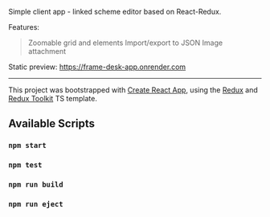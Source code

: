 Simple client app - linked scheme editor based on React-Redux. 

Features:
> Zoomable grid and elements
> Import/export to JSON
> Image attachment

Static preview: https://frame-desk-app.onrender.com

-----------------------------------------------------------------------------------------------------------------------------------------------------------------

This project was bootstrapped with [Create React App](https://github.com/facebook/create-react-app), using the [Redux](https://redux.js.org/) and [Redux Toolkit](https://redux-toolkit.js.org/) TS template.

## Available Scripts

### `npm start`
### `npm test`
### `npm run build`
### `npm run eject`
